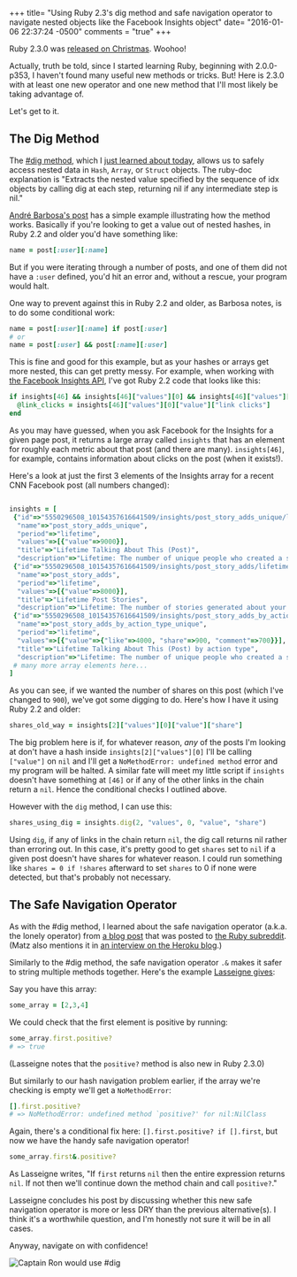 +++
title= "Using Ruby 2.3's dig method and safe navigation operator to navigate nested objects like the Facebook Insights object"
date= "2016-01-06 22:37:24 -0500"
comments = "true"
+++

Ruby 2.3.0 was [released on Christmas](https://www.ruby-lang.org/en/news/2015/12/25/ruby-2-3-0-released/). Woohoo! 

Actually, truth be told, since I started learning Ruby, beginning with 2.0.0-p353, I haven't found many useful new methods or tricks. But! Here is 2.3.0 with at least one new operator and one new method that I'll most likely be taking advantage of. 

Let's get to it. 

<!-- more -->

## The Dig Method

The [#dig method](http://ruby-doc.org/core-2.3.0/Hash.html#method-i-dig), which I [just learned about today](http://blog.andrebarbosa.co/di/), allows us to safely access nested data in `Hash`, `Array`, or `Struct` objects. The ruby-doc explanation is "Extracts the nested value specified by the sequence of idx objects by calling dig at each step, returning nil if any intermediate step is nil." 

[André Barbosa's post](http://blog.andrebarbosa.co/di/) has a simple example illustrating how the method works. Basically if you're looking to get a value out of nested hashes, in Ruby 2.2 and older you'd have something like:

```ruby 
name = post[:user][:name]  
```

But if you were iterating through a number of posts, and one of them did not have a `:user` defined, you'd hit an error and, without a rescue, your program would halt. 

One way to prevent against this in Ruby 2.2 and older, as Barbosa notes, is to do some conditional work:

```ruby
name = post[:user][:name] if post[:user]
# or
name = post[:user] && post[:name][:user]  
```

This is fine and good for this example, but as your hashes or arrays get more nested, this can get pretty messy. For example, when working with [the Facebook Insights API](https://developers.facebook.com/docs/graph-api/reference/v2.5/insights), I've got Ruby 2.2 code that looks like this: 

```ruby
if insights[46] && insights[46]["values"][0] && insights[46]["values"][0]["value"]
  @link_clicks = insights[46]["values"][0]["value"]["link clicks"]
end
```

As you may have guessed, when you ask Facebook for the Insights for a given page post, it returns a large array called `insights` that has an element for roughly each metric about that post (and there are many). `insights[46]`, for example, contains information about clicks on the post (when it exists!). 

Here's a look at just the first 3 elements of the Insights array for a recent CNN Facebook post (all numbers changed):

```ruby

insights = [
 {"id"=>"5550296508_10154357616641509/insights/post_story_adds_unique/lifetime",
  "name"=>"post_story_adds_unique",
  "period"=>"lifetime",
  "values"=>[{"value"=>9000}],
  "title"=>"Lifetime Talking About This (Post)",
  "description"=>"Lifetime: The number of unique people who created a story by interacting with your Page post. (Unique Users)"},
 {"id"=>"5550296508_10154357616641509/insights/post_story_adds/lifetime",
  "name"=>"post_story_adds",
  "period"=>"lifetime",
  "values"=>[{"value"=>8000}],
  "title"=>"Lifetime Post Stories",
  "description"=>"Lifetime: The number of stories generated about your Page post. (Total Count)"},
 {"id"=>"5550296508_10154357616641509/insights/post_story_adds_by_action_type_unique/lifetime",
  "name"=>"post_story_adds_by_action_type_unique",
  "period"=>"lifetime",
  "values"=>[{"value"=>{"like"=>4000, "share"=>900, "comment"=>700}}],
  "title"=>"Lifetime Talking About This (Post) by action type",
  "description"=>"Lifetime: The number of unique people who created a story about your Page post by interacting with it. (Unique Users)"}
 # many more array elements here...
]
```

As you can see, if we wanted the number of shares on this post (which I've changed to `900`), we've got some digging to do. Here's how I have it using Ruby 2.2 and older:

```ruby
shares_old_way = insights[2]["values"][0]["value"]["share"]
```

The big problem here is if, for whatever reason, _any_ of the posts I'm looking at don't have a hash inside `insights[2]["values"][0]` I'll be calling `["value"]` on `nil` and I'll get a `NoMethodError: undefined method` error and my program will be halted. A similar fate will meet my little script if `insights` doesn't have something at `[46]` or if any of the other links in the chain return a `nil`. Hence the conditional checks I outlined above. 

However with the `dig` method, I can use this: 

```ruby
shares_using_dig = insights.dig(2, "values", 0, "value", "share")
```

Using `dig`, if any of links in the chain return `nil`, the dig call returns nil rather than erroring out. In this case, it's pretty good to get `shares` set to `nil` if a given post doesn't have shares for whatever reason. I could run something like `shares = 0 if !shares` afterward to set `shares` to 0 if none were detected, but that's probably not necessary.  

## The Safe Navigation Operator

As with the #dig method, I learned about the safe navigation operator (a.k.a. the lonely operator) from [a blog post](http://aaronlasseigne.com/2016/01/04/rubys-new-safe-navigation-not-equal-operator/) that was posted to [the Ruby subreddit](https://www.reddit.com/r/ruby). (Matz also mentions it in [an interview on the Heroku blog](https://blog.heroku.com/archives/2015/12/25/ruby-2-3-0-on-heroku-with-matz).)

Similarly to the #dig method, the safe navigation operator `.&` makes it safer to string multiple methods together. Here's the example [Lasseigne gives](http://aaronlasseigne.com/2016/01/04/rubys-new-safe-navigation-not-equal-operator/):

Say you have this array:
```ruby
some_array = [2,3,4]
```
We could check that the first element is positive by running: 
```ruby
some_array.first.positive?
# => true
```

(Lasseigne notes that the `positive?` method is also new in Ruby 2.3.0)

But similarly to our hash navigation problem earlier, if the array we're checking is empty we'll get a `NoMethodError`: 

```ruby
[].first.positive?
# => NoMethodError: undefined method `positive?' for nil:NilClass
```

Again, there's a conditional fix here: `[].first.positive? if [].first`, but now we have the handy safe navigation operator! 

```ruby
some_array.first&.positive?
```

As Lasseigne writes, "If `first` returns `nil` then the entire expression returns `nil`. If not then we'll continue down the method chain and call `positive?`."

Lasseigne concludes his post by discussing whether this new safe navigation operator is more or less DRY than the previous alternative(s). I think it's a worthwhile question, and I'm honestly not sure it will be in all cases. 

Anyway, navigate on with confidence! 

![Captain Ron would use #dig](http://stream1.gifsoup.com/view2/3214548/captain-ron-o.gif)
